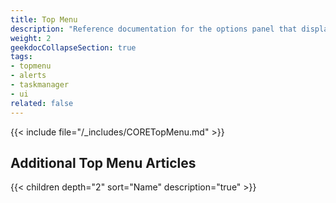 ```yaml
---
title: Top Menu
description: "Reference documentation for the options panel that displays at the top of the TrueNAS UI."
weight: 2
geekdocCollapseSection: true
tags:
- topmenu
- alerts
- taskmanager
- ui
related: false
---
```


{{< include file="/_includes/CORETopMenu.md" >}}

## Additional Top Menu Articles

{{< children depth="2" sort="Name" description="true" >}}
